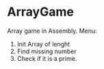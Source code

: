 # ArrayGame
Array game in Assembly.
Menu:
1. Init Array of lenght
2. Find missing number
3. Check if it is a prime.

